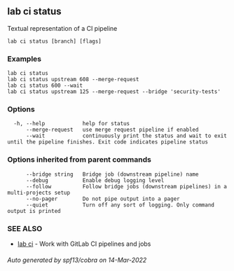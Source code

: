 ## lab ci status

Textual representation of a CI pipeline

```
lab ci status [branch] [flags]
```

### Examples

```
lab ci status
lab ci status upstream 608 --merge-request
lab ci status 600 --wait
lab ci status upstream 125 --merge-request --bridge 'security-tests'
```

### Options

```
  -h, --help            help for status
      --merge-request   use merge request pipeline if enabled
      --wait            continuously print the status and wait to exit until the pipeline finishes. Exit code indicates pipeline status
```

### Options inherited from parent commands

```
      --bridge string   Bridge job (downstream pipeline) name
      --debug           Enable debug logging level
      --follow          Follow bridge jobs (downstream pipelines) in a multi-projects setup
      --no-pager        Do not pipe output into a pager
      --quiet           Turn off any sort of logging. Only command output is printed
```

### SEE ALSO

* [lab ci](lab_ci.md)	 - Work with GitLab CI pipelines and jobs

###### Auto generated by spf13/cobra on 14-Mar-2022
